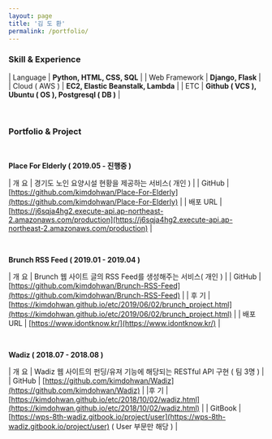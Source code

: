 ```yaml
---
layout: page
title: '김 도 환'
permalink: /portfolio/
---
```


### Skill & Experience

| Language           |  **Python, HTML, CSS, SQL**  |
| Web Framework  |  **Django, Flask**  |
| Cloud ( AWS ) | **EC2, Elastic Beanstalk, Lambda**  |
| ETC | **Github ( VCS ), Ubuntu ( OS ), Postgresql ( DB )** |

<br>

### Portfolio & Project

<br>

**Place For Elderly ( 2019.05 - 진행중 )**

| 개 요 |  경기도 노인 요양시설 현황을 제공하는 서비스( 개인 ) |
| GitHub | [https://github.com/kimdohwan/Place-For-Elderly](https://github.com/kimdohwan/Place-For-Elderly)  |
| 배포 URL |  [https://j6sqja4hg2.execute-api.ap-northeast-2.amazonaws.com/production](https://j6sqja4hg2.execute-api.ap-northeast-2.amazonaws.com/production) |

<br>

**Brunch RSS Feed ( 2019.01 - 2019.04 )**

| 개 요 | Brunch 웹 사이트 글의 RSS Feed를 생성해주는 서비스( 개인 ) |
| GitHub | [https://github.com/kimdohwan/Brunch-RSS-Feed](https://github.com/kimdohwan/Brunch-RSS-Feed) |
| 후 기 | [https://kimdohwan.github.io/etc/2019/06/02/brunch_project.html](https://kimdohwan.github.io/etc/2019/06/02/brunch_project.html) |
| 배포 URL | [https://www.idontknow.kr/](https://www.idontknow.kr/) |

<br>

**Wadiz ( 2018.07 - 2018.08 )**

| 개 요 | Wadiz 웹 사이트의 펀딩/유져 기능에 해당되는 RESTful API 구현 ( 팀 3명 ) |
| GitHub | [https://github.com/kimdohwan/Wadiz](https://github.com/kimdohwan/Wadiz) |
|후 기 | [https://kimdohwan.github.io/etc/2018/10/02/wadiz.html](https://kimdohwan.github.io/etc/2018/10/02/wadiz.html) |
| GitBook | [https://wps-8th-wadiz.gitbook.io/project/user](https://wps-8th-wadiz.gitbook.io/project/user) ( User 부문만 해당 ) |